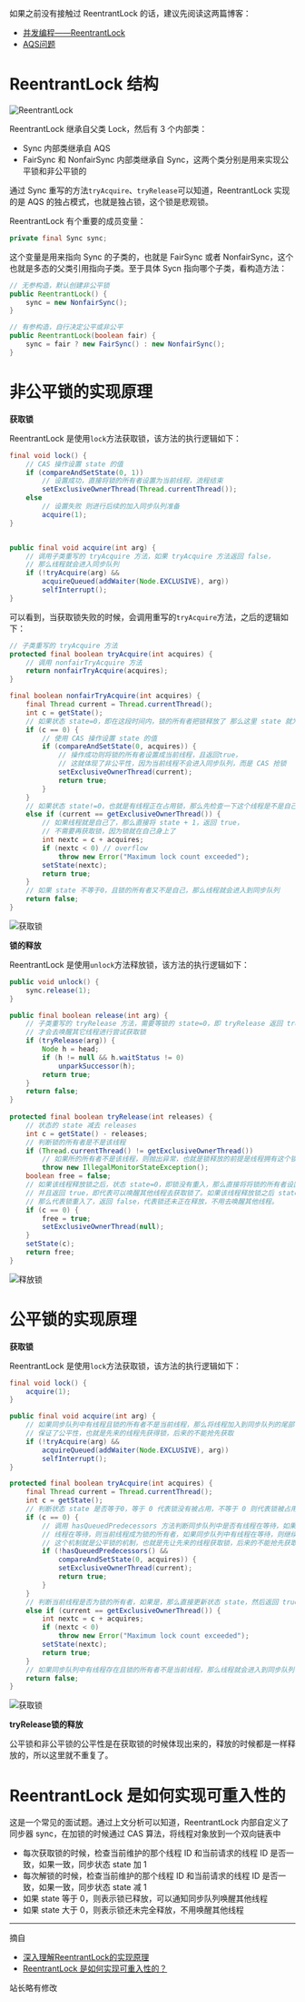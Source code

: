 如果之前没有接触过 ReentrantLock 的话，建议先阅读这两篇博客：
+ [并发编程——ReentrantLock](http://space.eyescode.top/blog/details/236)
+ [AQS问题](http://hunt.eyescode.top/stereotype/java/aqs.html)

# ReentrantLock 结构

![ReentrantLock](http://oss.eyescode.top/eyeshunt/content/4194b5d4-fdee-4847-ed04-0ef7781377a9.png)

ReentrantLock 继承自父类 Lock，然后有 3 个内部类：
+ Sync 内部类继承自 AQS
+ FairSync 和 NonfairSync 内部类继承自 Sync，这两个类分别是用来实现公平锁和非公平锁的

通过 Sync 重写的方法`tryAcquire`、`tryRelease`可以知道，ReentrantLock 实现的是 AQS 的独占模式，也就是独占锁，这个锁是悲观锁。

ReentrantLock 有个重要的成员变量：

```java
private final Sync sync;
```

这个变量是用来指向 Sync 的子类的，也就是 FairSync 或者 NonfairSync，这个也就是多态的父类引用指向子类。至于具体 Sycn 指向哪个子类，看构造方法：

```java
// 无参构造，默认创建非公平锁
public ReentrantLock() {
    sync = new NonfairSync();
}

// 有参构造，自行决定公平或非公平
public ReentrantLock(boolean fair) {
    sync = fair ? new FairSync() : new NonfairSync();
}
```

# 非公平锁的实现原理

**获取锁**

ReentrantLock 是使用`lock`方法获取锁，该方法的执行逻辑如下：

```java
final void lock() {
    // CAS 操作设置 state 的值
    if (compareAndSetState(0, 1))
        // 设置成功，直接将锁的所有者设置为当前线程，流程结束
        setExclusiveOwnerThread(Thread.currentThread());
    else
        // 设置失败 则进行后续的加入同步队列准备
        acquire(1);
}


public final void acquire(int arg) {
    // 调用子类重写的 tryAcquire 方法，如果 tryAcquire 方法返回 false，
    // 那么线程就会进入同步队列
    if (!tryAcquire(arg) &&
        acquireQueued(addWaiter(Node.EXCLUSIVE), arg))
        selfInterrupt();
}
```

可以看到，当获取锁失败的时候，会调用重写的`tryAcquire`方法，之后的逻辑如下：

```java
// 子类重写的 tryAcquire 方法
protected final boolean tryAcquire(int acquires) {
    // 调用 nonfairTryAcquire 方法
    return nonfairTryAcquire(acquires);
}

final boolean nonfairTryAcquire(int acquires) {
    final Thread current = Thread.currentThread();
    int c = getState();
    // 如果状态 state=0，即在这段时间内，锁的所有者把锁释放了 那么这里 state 就为 0
    if (c == 0) {
        // 使用 CAS 操作设置 state 的值
        if (compareAndSetState(0, acquires)) {
            // 操作成功则将锁的所有者设置成当前线程，且返回true，
            // 这就体现了非公平性，因为当前线程不会进入同步队列，而是 CAS 抢锁
            setExclusiveOwnerThread(current);
            return true;
        }
    }
    // 如果状态 state!=0，也就是有线程正在占用锁，那么先检查一下这个线程是不是自己
    else if (current == getExclusiveOwnerThread()) {
        // 如果线程就是自己了，那么直接将 state + 1，返回 true，
        // 不需要再获取锁，因为锁就在自己身上了
        int nextc = c + acquires;
        if (nextc < 0) // overflow
            throw new Error("Maximum lock count exceeded");
        setState(nextc);
        return true;
    }
    // 如果 state 不等于0，且锁的所有者又不是自己，那么线程就会进入到同步队列
    return false;
}
```

![获取锁](http://oss.eyescode.top/eyeshunt/content/90b3204b-14b5-b7c1-6136-2c4acbc1988d.png)

**锁的释放**

ReentrantLock 是使用`unlock`方法释放锁，该方法的执行逻辑如下：

```java
public void unlock() {
    sync.release(1);
}

public final boolean release(int arg) {
    // 子类重写的 tryRelease 方法，需要等锁的 state=0，即 tryRelease 返回 true 的时候，
    // 才会去唤醒其它线程进行尝试获取锁
    if (tryRelease(arg)) {
        Node h = head;
        if (h != null && h.waitStatus != 0)
            unparkSuccessor(h);
        return true;
    }
    return false;
}
    
protected final boolean tryRelease(int releases) {
    // 状态的 state 减去 releases
    int c = getState() - releases;
    // 判断锁的所有者是不是该线程
    if (Thread.currentThread() != getExclusiveOwnerThread())
        // 如果所的所有者不是该线程，则抛出异常，也就是锁释放的前提是线程拥有这个锁，
        throw new IllegalMonitorStateException();
    boolean free = false;
    // 如果该线程释放锁之后，状态 state=0，即锁没有重入，那么直接将将锁的所有者设置成 null
    // 并且返回 true，即代表可以唤醒其他线程去获取锁了。如果该线程释放锁之后 state 不等于 0，
    // 那么代表锁重入了，返回 false，代表锁还未正在释放，不用去唤醒其他线程。
    if (c == 0) {
        free = true;
        setExclusiveOwnerThread(null);
    }
    setState(c);
    return free;
}
```

![释放锁](http://oss.eyescode.top/eyeshunt/content/9932972c-7985-3a62-5676-93c982d09b74.png)

# 公平锁的实现原理

**获取锁**

ReentrantLock 是使用`lock`方法获取锁，该方法的执行逻辑如下：

```java
final void lock() {
    acquire(1);
}

public final void acquire(int arg) {
    // 如果同步队列中有线程且锁的所有者不是当前线程，那么将线程加入到同步队列的尾部
    // 保证了公平性，也就是先来的线程先获得锁，后来的不能抢先获取
    if (!tryAcquire(arg) &&
        acquireQueued(addWaiter(Node.EXCLUSIVE), arg))
        selfInterrupt();
}

protected final boolean tryAcquire(int acquires) {
    final Thread current = Thread.currentThread();
    int c = getState();
    // 判断状态 state 是否等于0，等于 0 代表锁没有被占用，不等于 0 则代表锁被占用着
    if (c == 0) {
        // 调用 hasQueuedPredecessors 方法判断同步队列中是否有线程在等待，如果同步队列中没有
        // 线程在等待，则当前线程成为锁的所有者，如果同步队列中有线程在等待，则继续往下执行
        // 这个机制就是公平锁的机制，也就是先让先来的线程获取锁，后来的不能抢先获取
        if (!hasQueuedPredecessors() &&
            compareAndSetState(0, acquires)) {
            setExclusiveOwnerThread(current);
            return true;
        }
    }
    // 判断当前线程是否为锁的所有者，如果是，那么直接更新状态 state，然后返回 true
    else if (current == getExclusiveOwnerThread()) {
        int nextc = c + acquires;
        if (nextc < 0)
            throw new Error("Maximum lock count exceeded");
        setState(nextc);
        return true;
    }
    // 如果同步队列中有线程存在且锁的所有者不是当前线程，那么线程就会进入到同步队列
    return false;
}
```

![获取锁](http://oss.eyescode.top/eyeshunt/content/3fece9cf-c79f-b78a-e30e-d092b3740d5a.png)

**tryRelease锁的释放**

公平锁和非公平锁的公平性是在获取锁的时候体现出来的，释放的时候都是一样释放的，所以这里就不重复了。

# ReentrantLock 是如何实现可重入性的

这是一个常见的面试题。通过上文分析可以知道，ReentrantLock 内部自定义了同步器 sync，在加锁的时候通过 CAS 算法，将线程对象放到一个双向链表中
+ 每次获取锁的时候，检查当前维护的那个线程 ID 和当前请求的线程 ID 是否一致，如果一致，同步状态 state 加 1
+ 每次解锁的时候，检查当前维护的那个线程 ID 和当前请求的线程 ID 是否一致，如果一致，同步状态 state 减 1
+ 如果 state 等于 0，则表示锁已释放，可以通知同步队列唤醒其他线程
+ 如果 state 大于 0，则表示锁还未完全释放，不用唤醒其他线程

------
摘自
+ [深入理解ReentrantLock的实现原理](https://juejin.cn/post/6844903805683761165)
+ [ReentrantLock 是如何实现可重入性的？](https://www.topjavaer.cn/java/java-concurrent.html)


站长略有修改
